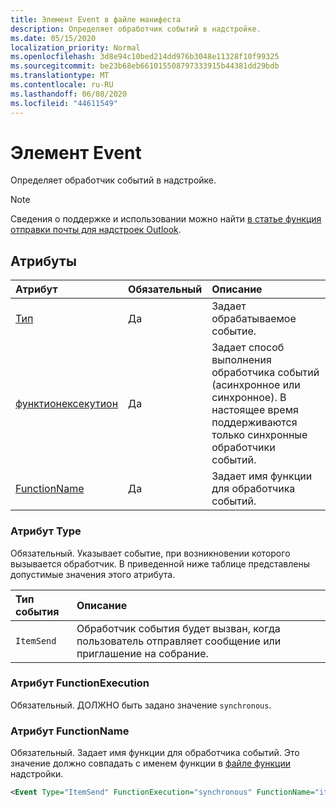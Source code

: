 ```yaml
---
title: Элемент Event в файле манифеста
description: Определяет обработчик событий в надстройке.
ms.date: 05/15/2020
localization_priority: Normal
ms.openlocfilehash: 3d8e94c10bed214dd976b3048e11328f10f99325
ms.sourcegitcommit: be23b68eb661015508797333915b44381dd29bdb
ms.translationtype: MT
ms.contentlocale: ru-RU
ms.lasthandoff: 06/08/2020
ms.locfileid: "44611549"
---
```

# <a name="event-element"></a>Элемент Event

Определяет обработчик событий в надстройке.

> [!NOTE]
> Сведения о поддержке и использовании можно найти [в статье функция отправки почты для надстроек Outlook](../../outlook/outlook-on-send-addins.md).

## <a name="attributes"></a>Атрибуты

|  Атрибут  |  Обязательный  |  Описание  |
|:-----|:-----|:-----|
|  [Тип](#type-attribute)  |  Да  | Задает обрабатываемое событие. |
|  [функтионексекутион](#functionexecution-attribute)  |  Да  | Задает способ выполнения обработчика событий (асинхронное или синхронное). В настоящее время поддерживаются только синхронные обработчики событий. |
|  [FunctionName](#functionname-attribute)  |  Да  | Задает имя функции для обработчика событий. |

### <a name="type-attribute"></a>Атрибут Type

Обязательный. Указывает событие, при возникновении которого вызывается обработчик. В приведенной ниже таблице представлены допустимые значения этого атрибута.

|  Тип события  |  Описание  |
|:-----|:-----|
|  `ItemSend`  |  Обработчик события будет вызван, когда пользователь отправляет сообщение или приглашение на собрание.  |

### <a name="functionexecution-attribute"></a>Атрибут FunctionExecution

Обязательный. ДОЛЖНО быть задано значение `synchronous`.

### <a name="functionname-attribute"></a>Атрибут FunctionName

Обязательный. Задает имя функции для обработчика событий. Это значение должно совпадать с именем функции в [файле функции](functionfile.md) надстройки.

```xml
<Event Type="ItemSend" FunctionExecution="synchronous" FunctionName="itemSendHandler" />
```
